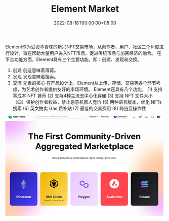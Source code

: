﻿---
title: "Element Market"
description: "Element 是一个用于创建、发现和交换 NFT 的全球去中心化多链市场。"
date: 2022-08-18T00:00:00+08:00
lastmod: 2022-08-18T00:00:00+08:00
draft: false
authors: ["boogArno"]
featuredImage: "element-market.png"
tags: ["Marketplaces","Element Market"]
categories: ["nfts"]
nfts: ["Marketplaces"]
blockchain: ""
website: "https://www.element.market"
twitter: "https://twitter.com/Element_Market"
discord: "https://discord.com/channels/868079217328406548/868079217328406551"
telegram: "https://t.me/elementenglish"
github: ""
youtube: "https://www.youtube.com/channel/UCcv5mKdEMq4jLdiAvmotnSg"
twitch: ""
facebook: "https://www.facebook.com/elementcommunity"
instagram: "https://www.instagram.com/elementmarket_official/"
reddit: "https://www.reddit.com/r/Element_official/"
medium: "https://element-official.medium.com/"
steam: ""
gitbook: ""
googleplay: ""
appstore: ""
status: "Live"
weight: 
lightgallery: true
toc: true
pinned: false
recommend: false
recommend1: false
---
Element作为受资本青睐的新兴NFT交易市场，从创作者、用户、社区三个角度进行设计，旨在帮助大量用户进入NFT市场，促进传统市场与加密经济的融合。
在平台功能方面，Element具有三个主要功能，即：创建、发现和交换。
1. 创建
创造意味着薄荷。
2. 发现
发现意味着搜索。
3. 交流
元素的核心
在产品设计上，Element从上传、存储、交易等各个环节考虑，为艺术创作者提供友好的市场环境。 Element还具有八个功能。
(1) 支持零成本 NFT 铸币
(2) 支持4种主流去中心化存储
(3) 支持 NFT 文件大小
（四）保护创作者权益，禁止恶意机器人竞价
(5) 两种语言版本，优化 NFTs 搜索
(6) 英文拍卖 Gas 费补贴
(7) 最低的交易费用
(8) 跨链互操作性

![elementmarket-dapp-marketplaces-ethereum-image1-500x315_bc0d082eecfc688a3c80eb2e3bbf18c0](elementmarket-dapp-marketplaces-ethereum-image1-500x315_bc0d082eecfc688a3c80eb2e3bbf18c0.png)